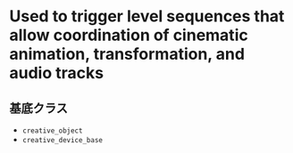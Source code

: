 # Used to trigger level sequences that allow coordination of cinematic animation, transformation, and audio tracks

## 基底クラス

- `creative_object`
- `creative_device_base`
